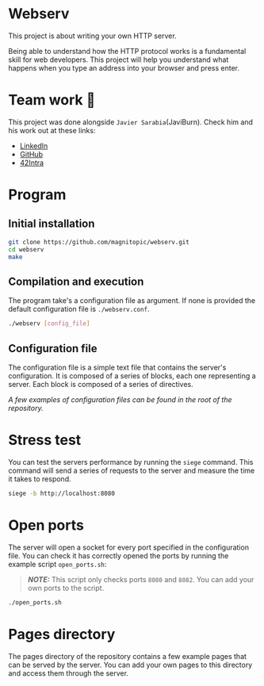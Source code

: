 # Webserv

This project is about writing your own HTTP server.

Being able to understand how the HTTP protocol works is a fundamental skill for web developers. This project will help you understand what happens when you type an address into your browser and press enter.

# Team work 💪

This project was done alongside `Javier Sarabia`(JaviBurn).
Check him and his work out at these links:

-   [LinkedIn](https://www.linkedin.com/in/javier-sarabia-224580195)
-   [GitHub](https://github.com/javiburn)
-   [42Intra](https://profile.intra.42.fr/users/jsarabia)

# Program

## Initial installation

```bash
git clone https://github.com/magnitopic/webserv.git
cd webserv
make
```

## Compilation and execution

The program take's a configuration file as argument. If none is provided the default configuration file is `./webserv.conf`.

```bash
./webserv [config_file]
```

## Configuration file

The configuration file is a simple text file that contains the server's configuration. It is composed of a series of blocks, each one representing a server. Each block is composed of a series of directives.

_A few examples of configuration files can be found in the root of the repository._

# Stress test

You can test the servers performance by running the `siege` command. This command will send a series of requests to the server and measure the time it takes to respond.

```bash
siege -b http://localhost:8080
```

# Open ports

The server will open a socket for every port specified in the configuration file.
You can check it has correctly opened the ports by running the example script `open_ports.sh`:

> **_NOTE:_** This script only checks ports `8080` and `8082`. You can add your own ports to the script.

```bash
./open_ports.sh
```

# Pages directory

The pages directory of the repository contains a few example pages that can be served by the server. You can add your own pages to this directory and access them through the server.
